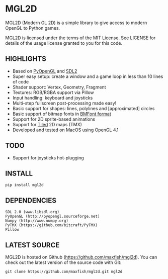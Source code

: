 # MGL2D

MGL2D (Modern GL 2D) is a simple library to give access to modern OpenGL to Python games.<br/>

MGL2D is licensed under the terms of the MIT License.
See LICENSE for details of the usage license granted to you for this code.


## HIGHLIGHTS

* Based on [PyOpenGL](http://pyopengl.sourceforge.net) and [SDL2](www.libsdl.org)
* Super easy setup: create a window and a game loop in less than 10 lines of code
* Shader support: Vertex, Geometry, Fragment
* Textures: RGB/RGBA support via Pillow
* Input handling: keyboard and joysticks
* Multi-step fullscreen post-processing made easy!
* Basic support for shapes: lines, polylines and [approximated] circles
* Basic support of bitmap fonts in [BMFont format](http://www.angelcode.com/products/bmfont/doc/file_format.html)
* Support for 2D sprite-based animations
* Support for [Tiled](http://www.mapeditor.org/) 2D maps (TMX)
* Developed and tested on MacOS using OpenGL 4.1

## TODO

* Support for joysticks hot-plugging

## INSTALL
`pip install mgl2d`

## DEPENDENCIES

```
SDL 2.0 (www.libsdl.org)
PyOpenGL (http://pyopengl.sourceforge.net)
Numpy (http://www.numpy.org)
PyTMX (https://github.com/bitcraft/PyTMX)
Pillow
```

## LATEST SOURCE

MGL2D is hosted on Github (https://github.com/maxfish/mgl2d). You can check out the latest version of the source code with Git:
```
git clone https://github.com/maxfish/mgl2d.git mgl2d
```
